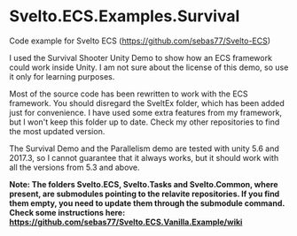 # Svelto.ECS.Examples.Survival
Code example for Svelto ECS (https://github.com/sebas77/Svelto-ECS)

I used the Survival Shooter Unity Demo to show how an ECS framework could work inside Unity. I am not sure about the license of this demo, so use it only for learning purposes.

Most of the source code has been rewritten to work with the ECS framework. You should disregard the SveltEx folder, which has been added just for convenience. I have used some extra features from my framework, but I won't keep this folder up to date. Check my other repositories to find the most updated version.

The Survival Demo and the Parallelism demo are tested with unity 5.6 and 2017.3, so I cannot guarantee that it always works, but it should work with all the versions from 5.3 and above.

**Note: The folders Svelto.ECS, Svelto.Tasks and Svelto.Common, where present, are submodules pointing to the relavite repositories. If you find them empty, you need to update them through the submodule command. Check some instructions here: https://github.com/sebas77/Svelto.ECS.Vanilla.Example/wiki**

